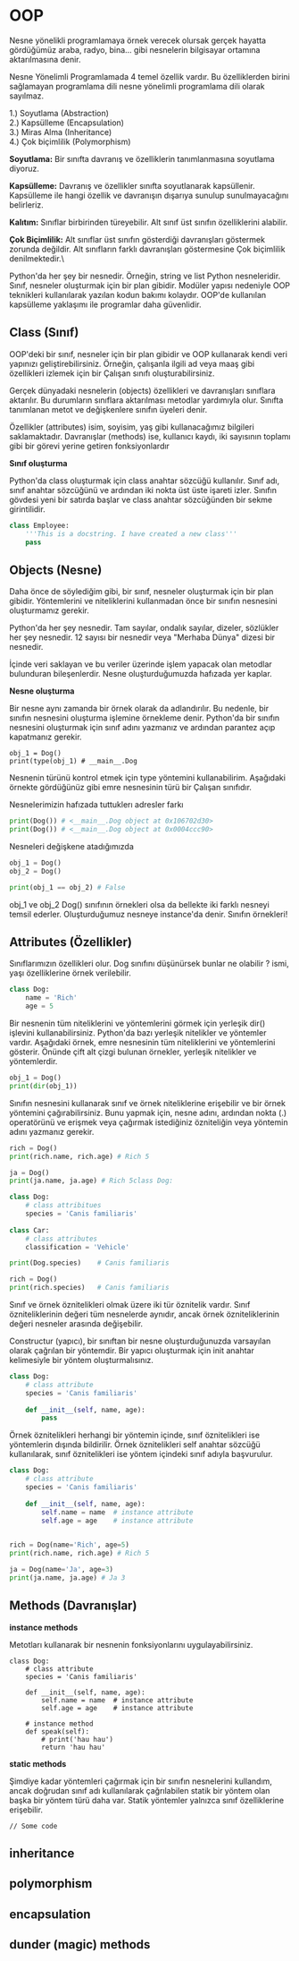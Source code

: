 # OOP

Nesne yönelikli programlamaya örnek verecek olursak gerçek hayatta gördüğümüz araba, radyo, bina… gibi nesnelerin bilgisayar ortamına aktarılmasına denir.

Nesne Yönelimli Programlamada 4 temel özellik vardır. Bu özelliklerden birini sağlamayan programlama dili nesne yönelimli programlama dili olarak sayılmaz.

1.) Soyutlama (Abstraction)\
2.) Kapsülleme (Encapsulation)\
3.) Miras Alma (Inheritance)\
4.) Çok biçimlilik (Polymorphism)

**Soyutlama:** Bir sınıfta davranış ve özelliklerin tanımlanmasına soyutlama diyoruz.

**Kapsülleme:** Davranış ve özellikler sınıfta soyutlanarak kapsüllenir. Kapsülleme ile hangi özellik ve davranışın dışarıya sunulup sunulmayacağını belirleriz.

**Kalıtım:** Sınıflar birbirinden türeyebilir. Alt sınıf üst sınıfın özelliklerini alabilir.

**Çok Biçimlilik:** Alt sınıflar üst sınıfın gösterdiği davranışları göstermek zorunda değildir. Alt sınıfların farklı davranışları göstermesine Çok biçimlilik denilmektedir.\


Python'da her şey bir nesnedir. Örneğin, string ve list Python nesneleridir. Sınıf, nesneler oluşturmak için bir plan gibidir. Modüler yapısı nedeniyle OOP teknikleri kullanılarak yazılan kodun bakımı kolaydır. OOP'de kullanılan kapsülleme yaklaşımı ile programlar daha güvenlidir.

## Class (Sınıf)

OOP'deki bir sınıf, nesneler için bir plan gibidir ve OOP kullanarak kendi veri yapınızı geliştirebilirsiniz. Örneğin, çalışanla ilgili ad veya maaş gibi özellikleri izlemek için bir Çalışan sınıfı oluşturabilirsiniz.

Gerçek dünyadaki nesnelerin (objects) özellikleri ve davranışları sınıflara aktarılır. Bu durumların sınıflara aktarılması metodlar yardımıyla olur. Sınıfta tanımlanan metot ve değişkenlere sınıfın üyeleri denir.&#x20;

Özellikler (attributes) isim, soyisim, yaş gibi kullanacağımız bilgileri saklamaktadır.  Davranışlar (methods) ise, kullanıcı kaydı, iki sayısının toplamı gibi bir görevi yerine getiren fonksiyonlardır&#x20;

**Sınıf oluşturma**

Python'da class oluşturmak için class anahtar sözcüğü kullanılır. Sınıf adı, sınıf anahtar sözcüğünü ve ardından iki nokta üst üste işareti izler. Sınıfın gövdesi yeni bir satırda başlar ve class anahtar sözcüğünden bir sekme girintilidir.

```python
class Employee:
    '''This is a docstring. I have created a new class'''
    pass
```

## Objects (Nesne)

Daha önce de söylediğim gibi, bir sınıf, nesneler oluşturmak için bir plan gibidir. Yöntemlerini ve niteliklerini kullanmadan önce bir sınıfın nesnesini oluşturmamız gerekir.

Python'da her şey nesnedir. Tam sayılar, ondalık sayılar, dizeler, sözlükler her şey nesnedir. 12 sayısı bir nesnedir veya "Merhaba Dünya" dizesi bir nesnedir.&#x20;

İçinde veri saklayan ve bu veriler üzerinde işlem yapacak olan metodlar bulunduran bileşenlerdir.  Nesne oluşturduğumuzda hafızada yer kaplar.

**Nesne oluşturma**

Bir nesne aynı zamanda bir örnek olarak da adlandırılır. Bu nedenle, bir sınıfın nesnesini oluşturma işlemine örnekleme denir. Python'da bir sınıfın nesnesini oluşturmak için sınıf adını yazmanız ve ardından parantez açıp kapatmanız gerekir.

```
obj_1 = Dog()
print(type(obj_1) # __main__.Dog
```

Nesnenin türünü kontrol etmek için type yöntemini kullanabilirim. Aşağıdaki örnekte gördüğünüz gibi emre nesnesinin türü bir Çalışan sınıfıdır.

Nesnelerimizin hafızada tuttuklerı adresler farkı

```python
print(Dog()) # <__main__.Dog object at 0x106702d30>
print(Dog()) # <__main__.Dog object at 0x0004ccc90>
```

Nesneleri değişkene atadığımızda&#x20;

```python
obj_1 = Dog()
obj_2 = Dog()

print(obj_1 == obj_2) # False
```

obj\_1 ve obj\_2 Dog() sınıfının örnekleri olsa da bellekte iki farklı nesneyi temsil ederler. Oluşturduğumuz nesneye instance'da denir. Sınıfın örnekleri!

## Attributes (Özellikler)



Sınıflarımızın özellikleri olur. Dog sınıfını düşünürsek bunlar ne olabilir ? ismi, yaşı özelliklerine örnek verilebilir.

```python
class Dog:
    name = 'Rich'
    age = 5
```

Bir nesnenin tüm niteliklerini ve yöntemlerini görmek için yerleşik dir() işlevini kullanabilirsiniz. Python'da bazı yerleşik nitelikler ve yöntemler vardır. Aşağıdaki örnek, emre nesnesinin tüm niteliklerini ve yöntemlerini gösterir. Önünde çift alt çizgi bulunan örnekler, yerleşik nitelikler ve yöntemlerdir.

```python
obj_1 = Dog()
print(dir(obj_1))
```

Sınıfın nesnesini kullanarak sınıf ve örnek niteliklerine erişebilir ve bir örnek yöntemini çağırabilirsiniz. Bunu yapmak için, nesne adını, ardından nokta (.) operatörünü ve erişmek veya çağırmak istediğiniz özniteliğin veya yöntemin adını yazmanız gerekir.&#x20;

```python
rich = Dog()
print(rich.name, rich.age) # Rich 5

ja = Dog()
print(ja.name, ja.age) # Rich 5class Dog:
```

```python
class Dog:
    # class attribitues
    species = 'Canis familiaris'
    
class Car:
    # class attributes
    classification = 'Vehicle'

print(Dog.species)    # Canis familiaris

rich = Dog()
print(rich.species)   # Canis familiaris 
```

Sınıf ve örnek öznitelikleri olmak üzere iki tür öznitelik vardır. Sınıf özniteliklerinin değeri tüm nesnelerde aynıdır, ancak örnek özniteliklerinin değeri nesneler arasında değişebilir.&#x20;

Constructur (yapıcı), bir sınıftan bir nesne oluşturduğunuzda varsayılan olarak çağrılan bir yöntemdir. Bir yapıcı oluşturmak için init anahtar kelimesiyle bir yöntem oluşturmalısınız.&#x20;

```python
class Dog:
    # class attribute
    species = 'Canis familiaris'
    
    def __init__(self, name, age):
        pass
```

Örnek öznitelikleri herhangi bir yöntemin içinde, sınıf öznitelikleri ise yöntemlerin dışında bildirilir. Örnek öznitelikleri self anahtar sözcüğü kullanılarak, sınıf öznitelikleri ise yöntem içindeki sınıf adıyla başvurulur.

```python
class Dog:
    # class attribute
    species = 'Canis familiaris'
    
    def __init__(self, name, age):
        self.name = name  # instance attribute
        self.age = age    # instance attribute
        

rich = Dog(name='Rich', age=5)
print(rich.name, rich.age) # Rich 5

ja = Dog(name='Ja', age=3)
print(ja.name, ja.age) # Ja 3
```

## Methods (Davranışlar)

**instance methods**

Metotları kullanarak bir nesnenin fonksiyonlarını uygulayabilirsiniz.

```
class Dog:
    # class attribute
    species = 'Canis familiaris'
    
    def __init__(self, name, age):
        self.name = name  # instance attribute
        self.age = age    # instance attribute
    
    # instance method
    def speak(self):
        # print('hau hau')
        return 'hau hau'

```

**static methods**

Şimdiye kadar yöntemleri çağırmak için bir sınıfın nesnelerini kullandım, ancak doğrudan sınıf adı kullanılarak çağrılabilen statik bir yöntem olan başka bir yöntem türü daha var. Statik yöntemler yalnızca sınıf özelliklerine erişebilir.

```
// Some code
```

##

## inheritance

## polymorphism

## encapsulation

## dunder (magic) methods

